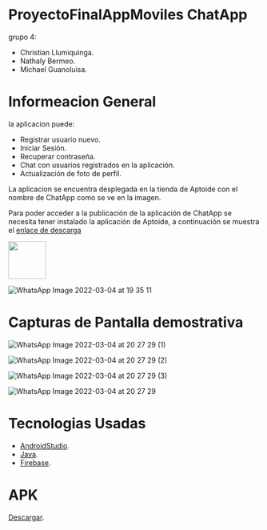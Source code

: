 # ProyectoFinalAppMoviles ChatApp

grupo 4:

* Christian Llumiquinga.
* Nathaly Bermeo.
* Michael Guanoluisa.

# Informeacion General

la aplicacion puede:
* Registrar usuario nuevo.
* Iniciar Sesión.
* Recuperar contraseña.
* Chat con usuarios registrados en la aplicación.
* Actualización de foto de perfil.


La aplicacion se encuentra desplegada en la tienda de Aptoide con el nombre de ChatApp como se ve en la imagen.

Para poder acceder a la publicación de la aplicación de ChatApp se necesita tener instalado la aplicación de Aptoide, a continuación se muestra el [enlace de descarga](https://com-example-chatapp.es.aptoide.com/?store_name=poli-devs&app_id=61774952)


<img src="https://user-images.githubusercontent.com/56648687/156861185-f28b6d6f-ecaa-43f9-95ad-bef23229faeb.jpeg"  width="75" >

![WhatsApp Image 2022-03-04 at 19 35 11](https://user-images.githubusercontent.com/56648687/156861185-f28b6d6f-ecaa-43f9-95ad-bef23229faeb.jpeg)

# Capturas de Pantalla demostrativa

![WhatsApp Image 2022-03-04 at 20 27 29 (1)](https://user-images.githubusercontent.com/56648687/156862104-8d0ff4db-6e00-4d22-95fe-a256d3a9ee01.jpeg)

![WhatsApp Image 2022-03-04 at 20 27 29 (2)](https://user-images.githubusercontent.com/56648687/156862113-d8cabe62-526a-4c7e-a25d-8d576e11f455.jpeg)


![WhatsApp Image 2022-03-04 at 20 27 29 (3)](https://user-images.githubusercontent.com/56648687/156862120-ab2e634f-d762-4279-bf83-302121cffc0b.jpeg)

![WhatsApp Image 2022-03-04 at 20 27 29](https://user-images.githubusercontent.com/56648687/156862131-8aba7aac-cb48-497d-9a67-5e3c5f45a04c.jpeg)

# Tecnologias Usadas

  * [AndroidStudio][2].
  * [Java][1].
  * [Firebase][3].

# APK

[Descargar][4].





[1]: https://www.java.com/es/download/ie_manual.jsp
[2]: https://developer.android.com/studio?hl=es-419&gclsrc=ds&gclsrc=ds
[3]: https://firebase.google.com/?hl=es-419&gclsrc=ds&gclsrc=ds&gclid=CPrMl77srfYCFa_HcwQdAIEOaQ
[4]: https://drive.google.com/file/d/1H_ewjQ9eOcLtxU8s_vi0jH2LPdNUeJ1e/view?usp=sharing



